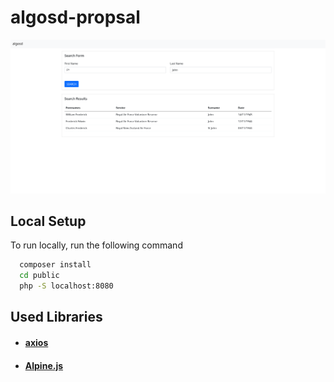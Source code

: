 # algosd-propsal

<p align="center"><a href="https://algosd.com"><img src="/hero.png" alt="Algosd Url"></a></p>

## Local Setup

To run locally, run the following command

```bash
  composer install
  cd public
  php -S localhost:8080
```

## Used Libraries

-   #### [axios](https://github.com/axios/axios)

-   #### [Alpine.js](https://github.com/alpinejs/alpine)
